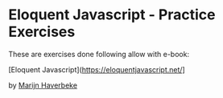 # Eloquent Javascript - Practice Exercises

These are exercises done following allow with e-book:

[Eloquent Javascript](https://eloquentjavascript.net/]

by [Marijn Haverbeke](https://marijnhaverbeke.nl/)
